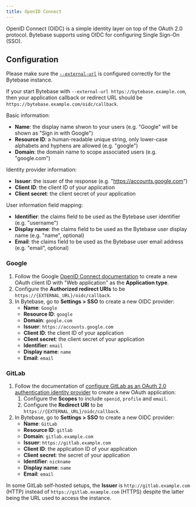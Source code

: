 ```yaml
---
title: OpenID Connect
---
```


OpenID Connect (OIDC) is a simple identity layer on top of the OAuth 2.0 protocol. Bytebase supports using OIDC for configuring Single Sign-On (SSO).

## Configuration

<hint-block type="info">

Please make sure the [`--external-url`](/docs/get-started/install/external-url) is configured correctly for the Bytebase instance.

If your start Bytebase with `--external-url https://bytebase.example.com`, then your application callback or redirect URL should be `https://bytebase.example.com/oidc/callback`.

</hint-block>

Basic information:

- **Name**: the display name shwon to your users (e.g. "Google" will be shown as "Sign in with Google")
- **Resource ID**: a human-readable unique string, only lower-case alphabets and hyphens are allowed (e.g. "google")
- **Domain**: the domain name to scope associated users (e.g. "google.com")

Identity provider information:

- **Issuer**: the issuer of the response (e.g. "https://accounts.google.com")
- **Client ID**: the client ID of your application
- **Client secret**: the client secret of your application

User information field mapping:

- **Identifier**: the claims field to be used as the Bytebase user identifier (e.g. "username")
- **Display name**: the claims field to be used as the Bytebase user display name (e.g. "name", optional)
- **Email**: the claims field to be used as the Bytebase user email address (e.g. "email", optional)

### Google

1. Follow the Google [OpenID Connect documentation](https://developers.google.com/identity/openid-connect/openid-connect) to create a new OAuth client ID with "Web application" as the **Application type**.
1. Configure the **Authorized redirect URIs** to be `https://{EXTERNAL_URL}/oidc/callback`.
1. In Bytebase, go to **Settings > SSO** to create a new OIDC provider:
   - **Name**: `Google`
   - **Resource ID**: `google`
   - **Domain**: `google.com`
   - **Issuer**: `https://accounts.google.com`
   - **Client ID**: the client ID of your application
   - **Client secret**: the client secret of your application
   - **Identifier**: `email`
   - **Display name**: `name`
   - **Email**: `email`

### GitLab

1. Follow the documentation of [configure GitLab as an OAuth 2.0 authentication identity provider](https://docs.gitlab.com/ee/integration/oauth_provider.html) to create a new OAuth application:
   1. Configure the **Scopes** to include `openid`, `profile` and `email`.
   1. Configure the **Redirect URI** to be `https://{EXTERNAL_URL}/oidc/callback`.
1. In Bytebase, go to **Settings > SSO** to create a new OIDC provider:
   - **Name**: `GitLab`
   - **Resource ID**: `gitlab`
   - **Domain**: `gitlab.example.com`
   - **Issuer**: `https://gitlab.example.com`
   - **Client ID**: the application ID of your application
   - **Client secret**: the secret of your application
   - **Identifier**: `nickname`
   - **Display name**: `name`
   - **Email**: `email`

<hint-block type="info">

In some GitLab self-hosted setups, the **Issuer** is `http://gitlab.example.com` (HTTP) instead of `https://gitlab.example.com` (HTTPS) despite the latter being the URL used to access the instance.

</hint-block>

